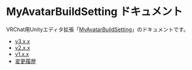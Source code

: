 # MyAvatarBuildSetting ドキュメント

VRChat用Unityエディタ拡張「[MyAvatarBuildSetting](https://narazaka.booth.pm/items/1327703)」のドキュメントです。

- [v3.x.x](v3/Readme.md)
- [v2.x.x](v2/Readme.md)
- [v1.x.x](v1/Readme.md)
- [変更履歴](Changelog.md)
